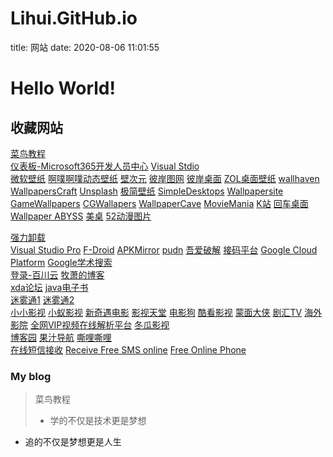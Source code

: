 # Lihui.GitHub.io  
title: 网站
date: 2020-08-06 11:01:55
 

# Hello World!   


## 收藏网站   

  [菜鸟教程](https://www.runoob.com)      
  [仪表板-Microsoft365开发人员中心](https://developer.microsoft.com/zh-cn/microsoft-365/dev-program) [Visual Stdio](https://visualstudio.microsoft.com/zh-hans/)   
  [微软壁纸](https://wallpaperhub.app)  [啊噗啊噗动态壁纸](http://www.upupoo.com/) [壁次元](https://www.biacgn.com) [彼岸图网](http://pic.netbian.com/4kdongman/) [彼岸桌面](http://www.netbian.com/dongman/) [ZOL桌面壁纸](http://desk.zol.com.cn/dongman/) [wallhaven](https://wallhaven.cc/) [WallpapersCraft](https://wallpaperscraft.com/) [Unsplash](https://unsplash.com/) [极简壁纸](https://bz.zzzmh.cn/) [SimpleDesktops](http://simpledesktops.com/) [Wallpapersite](https://wallpapersite.com/) [GameWallpapers](https://www.gamewallpapers.com/) [CGWallapers](https://www.cgwallpapers.com/)  [WallpaperCave](https://wallpapercave.com/) [MovieMania](https://www.moviemania.io/phone) [K站](https://konachan.net/) [回车桌面](https://www.enterdesk.com/special/dongmantupian/) [Wallpaper ABYSS](https://wall.alphacoders.com/?lang=Chinese) [美桌](http://www.win4000.com/zt/ribendongman.html) [52动漫图片](https://www.52dmtp.com/)
  
[强力卸载](https://geekuninstaller.com/)  
  [Visual Studio Pro](https://www.aiweibk.com/) [F-Droid](https://f-droid.org/zh_Hans/packages/) [APKMirror](https://www.apkmirror.com/) [pudn](http://en.pudn.com/User/login) [吾爱破解](https://www.52pojie.cn/)  [接码平台](https://www.bfkdim.com)
  [Google Cloud Platform](https://console.cloud.google.com/) [Google学术搜索](https://scholar.google.com.hk/?hl=zh-CN)         
  [登录-百川云](https://bcyun.pw/auth/login) [牧萧的博客](https://github.com/MuXiao985/MuXiao985.GitHub.io)    
  [xda论坛](https://forum.xda-developers.com/) [java电子书](http://www.javazx.com/forum.php?mod=viewthread&tid=8588)   
  [迷雾通1](https://is.gd/getmiwutong) [迷雾通2](https://waa.ai/getmiwutong)         
  [小小影视](https://www.xiaoysw.com/) [小蚁影视](https://007ys.cn/)  [新奇遇电影](https://www.newqiyu.com/) [影视天堂](https://www.ystt5.com/) [电影狗](http://www.dianyinggou.com/) [酷看影视](https://www.21629.net/) [蒙面大侠](https://www.mengmiandaxia.com/) 
 [剧汇TV](https://www.juhuitv.com/) [海外影院](https://www.haiwaiyy.org/) [全网VIP视频在线解析平台](http://www.1p3.cc/detail_318.html) [冬瓜影视](https://dgys.tv/)  
 [博客园](https://www.cnblogs.com/) [果汁导航](http://guozhivip.com/) [嘶哩嘶哩](http://www.silisili.cc/)    
 [在线短信接收](https://www.materialtools.com/SMSContent/15) [Receive Free SMS online](http://receivefreesms.com/) [Free Online Phone](https://www.freeonlinephone.org/)


   
### My blog   

> 菜鸟教程   
>
> + 学的不仅是技术更是梦想   

+ 追的不仅是梦想更是人生
